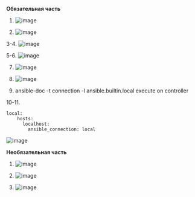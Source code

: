 **Обязательная часть**

1. ![image](https://github.com/user-attachments/assets/82a5580c-3c93-4546-b45a-035ffeed2065)

2. ![image](https://github.com/user-attachments/assets/9fe05b60-2af2-4002-b731-7aad232e6e46)

3-4. ![image](https://github.com/user-attachments/assets/e8a9770e-6e61-45ac-92fa-20218747e83c)

5-6. ![image](https://github.com/user-attachments/assets/d5faeff8-0464-462b-b022-dab4a1f0ec16)

7. ![image](https://github.com/user-attachments/assets/19467ddd-0198-4c43-ba09-9341dc6b5b37)

8. ![image](https://github.com/user-attachments/assets/55557d51-701e-4220-a41e-145958c54576)


9. ansible-doc -t connection -l
    ansible.builtin.local          execute on controller

10-11.
```
local:
    hosts:
      localhost:
        ansible_connection: local
```
    
![image](https://github.com/user-attachments/assets/e269b8c5-3e87-4dad-b1b7-43db6cd9e575)


**Необязательная часть**

1. ![image](https://github.com/user-attachments/assets/7c1b5457-2199-450b-8346-f6e5947772db)

2. ![image](https://github.com/user-attachments/assets/5123ef98-12d3-449a-a634-835055ceaf39)
3. ![image](https://github.com/user-attachments/assets/594f06ff-b19c-4738-9516-bd283d0538da)

